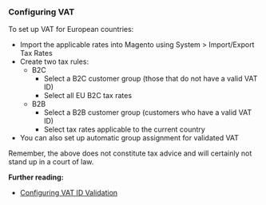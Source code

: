 ### Configuring VAT

To set up VAT for European countries:

* Import the applicable rates into Magento using System > Import/Export Tax Rates
* Create two tax rules:
    * B2C
        * Select a B2C customer group (those that do not have a valid VAT ID)
        * Select all EU B2C tax rates
    * B2B
        * Select a B2B customer group (customers who have a valid VAT ID)
        * Select tax rates applicable to the current country
* You can also set up automatic group assignment for validated VAT

Remember, the above does not constitute tax advice and will certainly not stand up in a court of law.

**Further reading:**

* [Configuring VAT ID Validation](https://docs.magento.com/user-guide/tax/vat-validation-configure.html)
